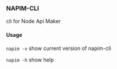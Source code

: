 ### NAPIM-CLI
cli for Node Api Maker

#### Usage
```napim -v``` show current version of napim-cli

```napim -h``` show help